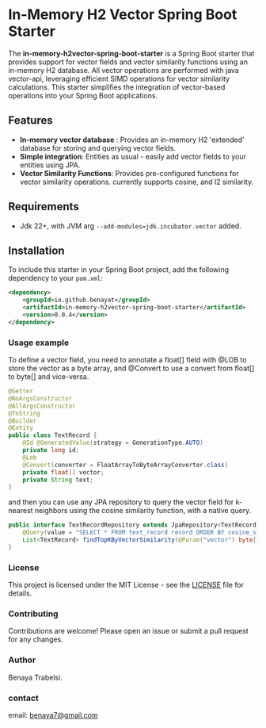 # In-Memory H2 Vector Spring Boot Starter

The **in-memory-h2vector-spring-boot-starter** is a Spring Boot starter that provides support for vector fields and vector similarity functions using an in-memory H2 database. 
All vector operations are performed with java vector-api, leveraging efficient SIMD operations for vector similarity calculations.
This starter simplifies the integration of vector-based operations into your Spring Boot applications.

## Features
- **In-memory vector database** : Provides an in-memory H2 'extended' database for storing and querying vector fields.
- **Simple integration**: Entities as usual - easily add vector fields to your entities using JPA.
- **Vector Similarity Functions**: Provides pre-configured functions for vector similarity operations. currently supports cosine, and l2 similarity.

## Requirements
- Jdk 22+, with JVM arg `--add-modules=jdk.incubator.vector` added.
## Installation
To include this starter in your Spring Boot project, add the following dependency to your `pom.xml`:

```xml
<dependency>
    <groupId>io.github.benayat</groupId>
    <artifactId>in-memory-h2vector-spring-boot-starter</artifactId>
    <version>0.0.4</version>
</dependency>
```
### Usage example
To define a vector field, you need to annotate a float[] field with @LOB to store the vector as a byte array, and @Convert to use a convert from float[] to byte[] and vice-versa. 
```java
@Getter
@NoArgsConstructor
@AllArgsConstructor
@ToString
@Builder
@Entity
public class TextRecord {
    @Id @GeneratedValue(strategy = GenerationType.AUTO)
    private long id;
    @Lob
    @Convert(converter = FloatArrayToByteArrayConverter.class)
    private float[] vector;
    private String text;
}
```
and then you can use any JPA repository to query the vector field for k-nearest neighbors using the cosine similarity function, with a native query.

```java
public interface TextRecordRepository extends JpaRepository<TextRecord, Long> {
    @Query(value = "SELECT * FROM text_record record ORDER BY cosine_similarity(record.vector, :vector) DESC LIMIT :k", nativeQuery = true)
    List<TextRecord> findTopKByVectorSimilarity(@Param("vector") byte[] vector, @Param("k") int k);
}
```
### License
This project is licensed under the MIT License - see the [LICENSE](https://github.com/benayat/h2-vector-spring-boot-starter/blob/master/LICENSE.md) file for details.
### Contributing
Contributions are welcome! Please open an issue or submit a pull request for any changes.
### Author
Benaya Trabelsi.  
### contact
email: benaya7@gmail.com
